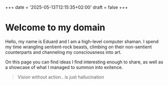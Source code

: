 +++
date = '2025-05-13T12:15:35+02:00'
draft = false
+++

# Welcome to my domain

Hello, my name is Eduard and I am a high-level computer shaman.
I spend my time wrangling sentient-rock beasts, climbing on their non-sentient counterparts and 
channeling my consciousness into art.

On this page you can find ideas I find interesting enough to share, as well as a 
showcase of what I managed to summon into exitence.

> Vision without action.. is just hallucination
